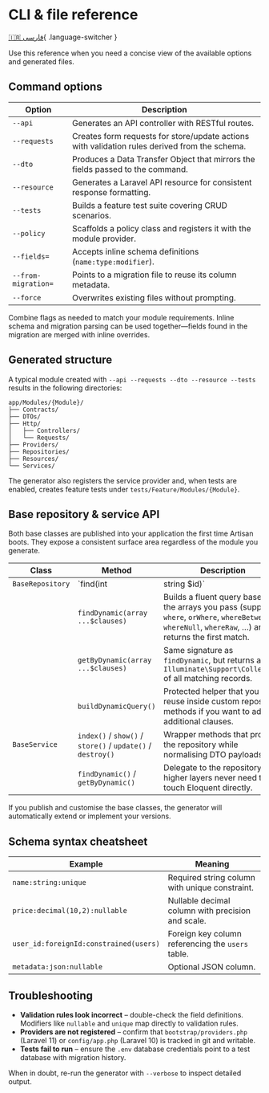 # CLI & file reference

[🇮🇷 فارسی](../fa/reference.md){ .language-switcher }


Use this reference when you need a concise view of the available options and generated files.

## Command options

| Option | Description |
| --- | --- |
| `--api` | Generates an API controller with RESTful routes. |
| `--requests` | Creates form requests for store/update actions with validation rules derived from the schema. |
| `--dto` | Produces a Data Transfer Object that mirrors the fields passed to the command. |
| `--resource` | Generates a Laravel API resource for consistent response formatting. |
| `--tests` | Builds a feature test suite covering CRUD scenarios. |
| `--policy` | Scaffolds a policy class and registers it with the module provider. |
| `--fields=` | Accepts inline schema definitions (`name:type:modifier`). |
| `--from-migration=` | Points to a migration file to reuse its column metadata. |
| `--force` | Overwrites existing files without prompting. |

Combine flags as needed to match your module requirements. Inline schema and migration parsing can be used together—fields found in the migration are merged with inline overrides.

## Generated structure

A typical module created with `--api --requests --dto --resource --tests` results in the following directories:

```
app/Modules/{Module}/
├── Contracts/
├── DTOs/
├── Http/
│   ├── Controllers/
│   └── Requests/
├── Providers/
├── Repositories/
├── Resources/
└── Services/
```

The generator also registers the service provider and, when tests are enabled, creates feature tests under `tests/Feature/Modules/{Module}`.

## Base repository & service API

Both base classes are published into your application the first time Artisan boots. They expose a consistent surface area regardless of the module you generate.

| Class | Method | Description |
| --- | --- | --- |
| `BaseRepository` | `find(int|string $id)` | Looks up a model by primary key. |
|  | `findDynamic(array ...$clauses)` | Builds a fluent query based on the arrays you pass (supports `where`, `orWhere`, `whereBetween`, `whereNull`, `whereRaw`, …) and returns the first match. |
|  | `getByDynamic(array ...$clauses)` | Same signature as `findDynamic`, but returns an `Illuminate\Support\Collection` of all matching records. |
|  | `buildDynamicQuery()` | Protected helper that you can reuse inside custom repository methods if you want to add additional clauses. |
| `BaseService` | `index()` / `show()` / `store()` / `update()` / `destroy()` | Wrapper methods that proxy to the repository while normalising DTO payloads. |
|  | `findDynamic()` / `getByDynamic()` | Delegate to the repository so higher layers never need to touch Eloquent directly. |

If you publish and customise the base classes, the generator will automatically extend or implement your versions.

## Schema syntax cheatsheet

| Example | Meaning |
| --- | --- |
| `name:string:unique` | Required string column with unique constraint. |
| `price:decimal(10,2):nullable` | Nullable decimal column with precision and scale. |
| `user_id:foreignId:constrained(users)` | Foreign key column referencing the `users` table. |
| `metadata:json:nullable` | Optional JSON column. |

## Troubleshooting

- **Validation rules look incorrect** – double-check the field definitions. Modifiers like `nullable` and `unique` map directly to validation rules.
- **Providers are not registered** – confirm that `bootstrap/providers.php` (Laravel 11) or `config/app.php` (Laravel 10) is tracked in git and writable.
- **Tests fail to run** – ensure the `.env` database credentials point to a test database with migration history.

When in doubt, re-run the generator with `--verbose` to inspect detailed output.
